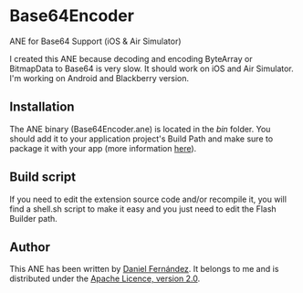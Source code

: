 Base64Encoder
=============

ANE for Base64 Support (iOS &amp; Air Simulator)

I created this ANE because decoding and encoding ByteArray or BitmapData to Base64 is very slow. It should work on iOS and Air Simulator. I'm working on Android and Blackberry version.


Installation
---------

The ANE binary (Base64Encoder.ane) is located in the *bin* folder. You should add it to your application project's Build Path and make sure to package it with your app (more information [here](http://help.adobe.com/en_US/air/build/WS597e5dadb9cc1e0253f7d2fc1311b491071-8000.html)).


Build script
---------

If you need to edit the extension source code and/or recompile it, you will find a shell.sh script to make it easy and you just need to edit the Flash Builder path.


Author
------

This ANE has been written by [Daniel Fernández](http://tangamampilia.net). It belongs to me and is distributed under the [Apache Licence, version 2.0](http://www.apache.org/licenses/LICENSE-2.0).
